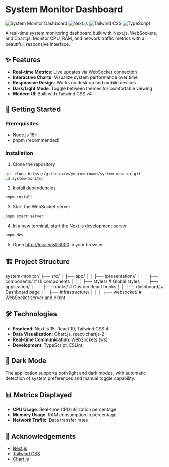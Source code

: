# System Monitor Dashboard

![System Monitor Dashboard](https://img.shields.io/badge/Status-In%20Development-yellow)
![Next.js](https://img.shields.io/badge/Next.js-15.2.1-black)
![Tailwind CSS](https://img.shields.io/badge/Tailwind%20CSS-4.0.10-blue)
![TypeScript](https://img.shields.io/badge/TypeScript-5.0-blue)

A real-time system monitoring dashboard built with Next.js, WebSockets, and Chart.js. Monitor CPU, RAM, and network traffic metrics with a beautiful, responsive interface.

## ✨ Features

- **Real-time Metrics**: Live updates via WebSocket connection
- **Interactive Charts**: Visualize system performance over time
- **Responsive Design**: Works on desktop and mobile devices
- **Dark/Light Mode**: Toggle between themes for comfortable viewing
- **Modern UI**: Built with Tailwind CSS v4

## 🚀 Getting Started

### Prerequisites

- Node.js 18+ 
- pnpm (recommended)

### Installation

1. Clone the repository
```bash
git clone https://github.com/yourusername/system-monitor.git
cd system-monitor
```

2. Install dependencies
```bash
pnpm install
```

3. Start the WebSocket server
```bash
pnpm start:server
```

4. In a new terminal, start the Next.js development server
```bash
pnpm dev
```

5. Open [http://localhost:3000](http://localhost:3000) in your browser

## 🏗️ Project Structure

system-monitor/
├── src/
│ ├── app/
│ │ ├── (presentation)/
│ │ │ ├── components/ # UI components
│ │ │ ├── styles/ # Global styles
│ │ ├── application/
│ │ │ ├── hooks/ # Custom React hooks
│ │ ├── dashboard/ # Dashboard page
│ │ ├── infrastructure/
│ │ │ ├── websocket/ # WebSocket server and client

## 🛠️ Technologies

- **Frontend**: Next.js 15, React 19, Tailwind CSS 4
- **Data Visualization**: Chart.js, react-chartjs-2
- **Real-time Communication**: WebSockets (ws)
- **Development**: TypeScript, ESLint

## 🌙 Dark Mode

The application supports both light and dark modes, with automatic detection of system preferences and manual toggle capability.

## 📊 Metrics Displayed

- **CPU Usage**: Real-time CPU utilization percentage
- **Memory Usage**: RAM consumption in percentage
- **Network Traffic**: Data transfer rates


## 🙏 Acknowledgements

- [Next.js](https://nextjs.org)
- [Tailwind CSS](https://tailwindcss.com)
- [Chart.js](https://www.chartjs.org)


